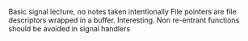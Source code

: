 Basic signal lecture, no notes taken intentionally
File pointers are file descriptors wrapped in a buffer. Interesting.
Non re-entrant functions should be avoided in signal handlers
